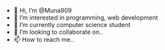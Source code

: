 - 👋 Hi, I’m @Muna909
- 👀 I’m interested in programming, web development 
- 🌱 I’m currently computer science student 
- 💞️ I’m looking to collaborate on.. 
- 📫 How to reach me.. 

<!---
Muna909/Muna909 is a ✨ special ✨ repository because its `README.md` (this file) appears on your GitHub profile.
You can click the Preview link to take a look at your changes.
--->
